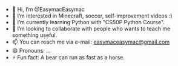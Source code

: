 - 👋 Hi, I’m @EasymacEasymac
- 👀 I’m interested in Minecraft, soccer, self-improvement videos :)
- 🌱 I’m currently learning Python with "CS50P Python Course".
- 💞️ I’m looking to collaborate with people who wants to teach me something useful.
- 📫 You can reach me via e-mail: easymaceasymac@gmail.com
- 😄 Pronouns: ...
- ⚡ Fun fact: A bear can run as fast as a horse.

<!---
EasymacEasymac/EasymacEasymac is a ✨ special ✨ repository because its `README.md` (this file) appears on your GitHub profile.
You can click the Preview link to take a look at your changes.
--->
